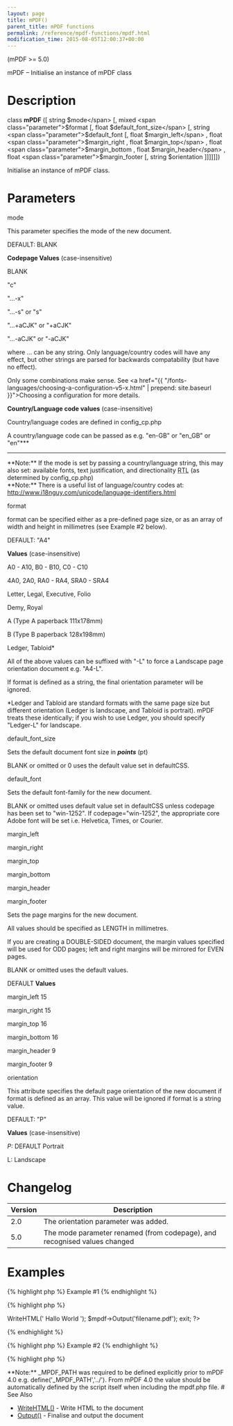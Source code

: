 ```yaml
---
layout: page
title: mPDF()
parent_title: mPDF functions
permalink: /reference/mpdf-functions/mpdf.html
modification_time: 2015-08-05T12:00:37+00:00
---
```


(mPDF >= 5.0)

mPDF – Initialise an instance of mPDF class

# Description

class **mPDF** ([ string <span class="parameter">$mode</span> [, mixed <span class="parameter">$format</span> [, float <span class="parameter">$default_font_size</span> [, string <span class="parameter">$default_font</span> [, float <span class="parameter">$margin_left</span> , float <span class="parameter">$margin_right</span> , float <span class="parameter">$margin_top</span> , float <span class="parameter">$margin_bottom</span> , float <span class="parameter">$margin_header</span> , float <span class="parameter">$margin_footer</span> [, string <span class="parameter">$orientation</span> ]]]]]])

Initialise an instance of mPDF class.

# Parameters

<span class="parameter">mode</span>

This parameter specifies the mode of the new document.

<span class="smallblock">DEFAULT</span>: <span class="smallblock">BLANK</span>

**Codepage Values** (case-insensitive)

<span class="smallblock">BLANK</span>

"c"

"...-x"

"...-s" or "s"

"...+aCJK" or "+aCJK"

"...-aCJK" or "-aCJK"

where ... can be any string. Only language/country codes will have any effect, but other strings are parsed for backwards compatability (but have no effect).

Only some combinations make sense. See <a href="{{ "/fonts-languages/choosing-a-configuration-v5-x.html" | prepend: site.baseurl }}">Choosing a configuration</a> for more details.

**Country/Language code values** (case-insensitive)

Country/language codes are defined in <span class="filename">config_cp.php</span>

A country/language code can be passed as e.g. "en-GB" or "en_GB" or "en"***

***

<div class="alert alert-info" role="alert">**Note:** If the <span class="parameter">mode</span> is set by passing a country/language string, this may also set: available fonts, text justification, and directionality <acronym title="Right-to-Left document, used for Hebrew and Arabic languages">RTL</acronym> (as determined by <span class="filename">config_cp.php</span>)</div>

<div class="alert alert-info" role="alert">**Note:** There is a useful list of language/country codes at: <a href="http://www.i18nguy.com/unicode/language-identifiers.html">http://www.i18nguy.com/unicode/language-identifiers.html</a></div>
<ul> </li>
</ul>

<span class="parameter">format</span>

<ul> </li>
</ul>

<span class="parameter">format</span> can be specified either as a pre-defined page size, or as an array of width and height in millimetres (see Example #2 below).

<span class="smallblock">DEFAULT</span>: "A4"

**Values** (case-insensitive)

A0 - A10, B0 - B10, C0 - C10

4A0, 2A0, RA0 - RA4, SRA0 - SRA4

Letter, Legal, Executive, Folio

Demy, Royal

A (Type A paperback 111x178mm)

B (Type B paperback 128x198mm)

Ledger, Tabloid*

All of the above values can be suffixed with "-L" to force a Landscape page orientation document e.g. "A4-L".

If <span class="parameter">format</span> is defined as a string, the final <span class="parameter">orientation</span> parameter will be ignored.

*Ledger and Tabloid are standard formats with the same page size but different orientation (Ledger is landscape, and Tabloid is portrait). mPDF treats these identically; if you wish to use Ledger, you should specify "Ledger-L" for landscape.

<span class="parameter">default_font_size</span>

Sets the default document font size in ***points*** (pt)

<span class="smallblock">BLANK</span> or omitted or 0 uses the default value set in <span class="parameter">defaultCSS</span>.

<span class="parameter">default_font</span>

<ul> </li>
</ul>

Sets the default font-family for the new document.

<span class="smallblock">BLANK</span> or omitted uses default value set in <span class="parameter">defaultCSS</span> unless <span class="parameter">codepage</span> has been set to "win-1252". If <span class="parameter">codepage</span>="win-1252", the appropriate core Adobe font will be set i.e. Helvetica, Times, or Courier.

<span class="parameter">margin_left</span>

<span class="parameter">margin_right</span>

<span class="parameter">margin_top</span>

<span class="parameter">margin_bottom</span>

<span class="parameter">margin_header</span>

<span class="parameter">margin_footer</span>

Sets the page margins for the new document.

All values should be specified as <span class="smallblock">LENGTH</span> in millimetres.

If you are creating a <span class="smallblock">DOUBLE-SIDED</span> document, the margin values specified will be used for <span class="smallblock">ODD</span> pages; left and right margins will be mirrored for <span class="smallblock">EVEN</span> pages.

<span class="smallblock">BLANK</span> or omitted uses the default values.

<span class="smallblock">DEFAULT</span> **Values**

<span class="parameter">margin_left</span> 15

<span class="parameter">margin_right</span> 15

<span class="parameter">margin_top</span> 16

<span class="parameter">margin_bottom</span> 16

<span class="parameter">margin_header</span> 9

<span class="parameter">margin_footer</span> 9

<span class="parameter">orientation</span>

<ul> </li>
</ul>

This attribute specifies the default page orientation of the new document if <span class="parameter">format</span> is defined as an array. This value will be ignored if <span class="parameter">format</span> is a string value.

<span class="smallblock">DEFAULT</span>: "P"

**Values** (case-insensitive)

*P:* <span class="smallblock">DEFAULT</span> Portrait

L: Landscape

# Changelog

<table class="table"> <thead>
<tr> <th>Version</th><th>Description</th> </tr>
</thead> <tbody>
<tr>
<td>2.0</td>
<td>The <span class="parameter">orientation</span> parameter was added.</td>
</tr>
<tr>
<td>5.0</td>
<td>The <span class="parameter">mode</span> parameter renamed (from <span class="parameter">codepage</span>), and recognised values changed</td>
</tr>
</tbody> </table>

# Examples

{% highlight php %}
Example #1
{% endhighlight %}

{% highlight php %}
<?php

include("// Require composer autoload
require_once __DIR__ . '/vendor/autoload.php';");

$mpdf = new mPDF();

$mpdf->WriteHTML('
Hallo World
');

$mpdf->Output('filename.pdf');

exit;

?>
{% endhighlight %}

{% highlight php %}
Example #2
{% endhighlight %}

{% highlight php %}
<?php

// Define a new mPDF document using utf-8 fonts

$mpdf = new mPDF('utf-8');

// Define a new mPDF document using win-1252 fonts based on a language/country code

$mpdf = new mPDF('en-GB');

// Define a Landscape page size/format by name

$mpdf = new mPDF('utf-8', 'A4-L');

// Define a page size/format by array - page will be 190mm wide x 236mm height

$mpdf = new mPDF('utf-8', array(190,236));

// Define a page using all default values except "L" for Landscape orientation

$mpdf = new mPDF('','', 0, '', 15, 15, 16, 16, 9, 9, 'L');
{% endhighlight %}

# Notes

<div class="alert alert-info" role="alert">**Note:** <span class="smallblock">_MPDF_PATH</span> was required to be defined explicitly prior to mPDF 4.0 e.g. define('_MPDF_PATH','../'). From mPDF 4.0 the value should be automatically defined by the script itself when including the mpdf.php file.</div>

# See Also

<ul>
<li class="manual_boxlist"><a href="{{ "/reference/mpdf-functions/writehtml.html" | prepend: site.baseurl }}">WriteHTML()</a> - Write HTML to the document</li>
<li class="manual_boxlist"><a href="{{ "/reference/mpdf-functions/output.html" | prepend: site.baseurl }}">Output()</a> - Finalise and output the document</li>
</ul>
